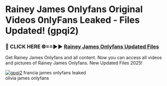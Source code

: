 # Rainey James Onlyfans Original Videos 0nlyFans Leaked - Files Updated! (gpqi2)

<h3>🔴 CLICK HERE 🌐==►► <a href="https://tinyurl.com/2wckxsce" rel="nofollow">Rainey James Onlyfans Updated Files</a></h3>

Get Rainey James Onlyfans and all content. Now you can access all videos and pictures of Rainey James Onlyfans. New Updated Files 2025!

[![gpqi2](https://i.imgur.com/AFduVYN.gif)](https://tinyurl.com/2wckxsce)
francia james onlyfans leaked<br>
olivia james onlyfans